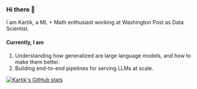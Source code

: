 ### Hi there  👋


I am Kartik, a ML + Math enthusiast working at Washington Post as Data Scientist. 

#### Currently, I am 

1. Understanding how generalized are large language models, and how to make them better.
2. Building end-to-end pipelines for serving LLMs at scale.

[![Kartik's GitHub stats](https://github-readme-stats.vercel.app/api?username=kartikaggarwal98)](https://github.com/kartikaggarwal98/github-readme-stats)

<!--
**Kartikaggarwal98/kartikaggarwal98** is a ✨ _special_ ✨ repository because its `README.md` (this file) appears on your GitHub profile.

Here are some ideas to get you started:

- 🔭 I’m currently working on ...
- 🌱 I’m currently learning ...
- 👯 I’m looking to collaborate on ...
- 🤔 I’m looking for help with ...
- 💬 Ask me about ...
- 📫 How to reach me: ...
- 😄 Pronouns: ...
- ⚡ Fun fact: ...
-->
